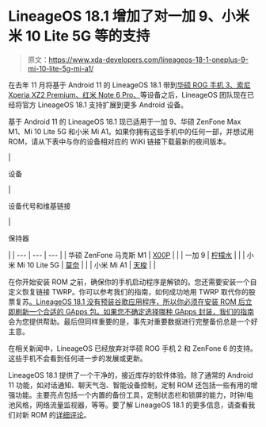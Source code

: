 # LineageOS 18.1 增加了对一加 9、小米米 10 Lite 5G 等的支持

> 原文：<https://www.xda-developers.com/lineageos-18-1-oneplus-9-mi-10-lite-5g-mi-a1/>

在去年 11 月将基于 Android 11 的 LineageOS 18.1 带到[华硕 ROG 手机 3、索尼 Xperia XZ2 Premium、红米 Note 6 Pro、](https://www.xda-developers.com/lineageos-18-1-asus-rog-phone-3-xperia-xz2-premium-redmi-note-6-pro/)等设备之后，LineageOS 团队现在已经将官方 LineageOS 18.1 支持扩展到更多 Android 设备。

基于 Android 11 的 LineageOS 18.1 现已适用于一加 9、华硕 ZenFone Max M1、Mi 10 Lite 5G 和小米 Mi A1。如果你拥有这些手机中的任何一部，并想试用 ROM，请从下表中与你的设备相对应的 WiKi 链接下载最新的夜间版本。

| 

设备

 | 

设备代号和维基链接

 | 

保持器

 |
| --- | --- | --- |
| 华硕 ZenFone 马克斯 M1 | [X00P](https://wiki.lineageos.org/devices/X00P/) |  |
| 一加 9 | [柠檬水](https://wiki.lineageos.org/devices/lemonade/) |  |
| 小米 Mi 10 Lite 5G | [莫奈](https://wiki.lineageos.org/devices/monet/) |  |
| 小米 Mi A1 | [天梭](https://wiki.lineageos.org/devices/tissot/) |  |

在你开始安装 ROM 之前，确保你的手机启动程序是解锁的。您还需要安装一个自定义恢复链接 TWRP。你可以参考我们的指南，如何成功地用 TWRP 取代你的股票复苏[。LineageOS 18.1 没有预装谷歌应用程序，所以你必须在安装 ROM 后立即刷新一个合适的 GApps 包。如果您不确定选择哪种 GApps 封装，我们的](https://www.xda-developers.com/how-to-install-twrp/)[指南](https://www.xda-developers.com/download-google-apps-gapps/)会为您提供帮助。最后但同样重要的是，事先对重要数据进行完整备份总是一个好主意。

在相关新闻中，LineageOS 已经放弃对华硕 ROG 手机 2 和 ZenFone 6 的支持。这些手机不会看到任何进一步的发展或更新。

LineageOS 18.1 提供了一个干净的，接近库存的软件体验。除了通常的 Android 11 功能，如对话通知、聊天气泡、智能设备控制，定制 ROM 还包括一些有用的增强功能。主要亮点包括一个内置的备份工具，定制状态栏和锁屏的能力，时钟/电池风格，网络流量监视器，等等。要了解 LineageOS 18.1 的更多信息，请查看我们对新 ROM 的[详细评论](https://www.xda-developers.com/lineageos-18-1-review/)。